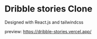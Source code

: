 # Dribble stories Clone

Designed with React.js and tailwindcss

preview: https://dribble-stories.vercel.app/
